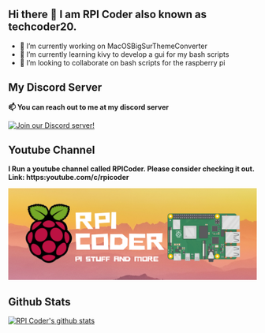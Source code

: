 ## Hi there 👋 I am RPI Coder also known as techcoder20.

- 🔭 I’m currently working on MacOSBigSurThemeConverter
- 🌱 I’m currently learning kivy to develop a gui for my bash scripts
- 👯 I’m looking to collaborate on bash scripts for the raspberry pi

  
## My Discord Server
**📫 You can reach out to me at my discord server**  
  
[![Join our Discord server!](https://invidget.switchblade.xyz/WKdBuBKhgm)](https://discord.gg/WKdBuBKhgm)

## Youtube Channel
**I Run a youtube channel called RPICoder. Please consider checking it out. Link: https:youtube.com/c/rpicoder**
  
[![Youtube Banner](https://raw.githubusercontent.com/techcoder20/YoutubeThumbnails/main/YoutubeBanner.png)](https://youtube.com/c/rpicoder)  
  
  
## Github Stats  
[![RPI Coder's github stats](https://github-readme-stats.vercel.app/api?username=techcoder20&show_icons=true&theme=radical)](https://github.com/anuraghazra/github-readme-stats)


<!--
**techcoder20/techcoder20** is a ✨ _special_ ✨ repository because its `README.md` (this file) appears on your GitHub profile.

Here are some ideas to get you started:

- 🔭 I’m currently working on ...
- 🌱 I’m currently learning ...
- 👯 I’m looking to collaborate on ...
- 🤔 I’m looking for help with ...
- 💬 Ask me about ...
- 📫 How to reach me: ...
- 😄 Pronouns: ...
- ⚡ Fun fact: ...
-->
